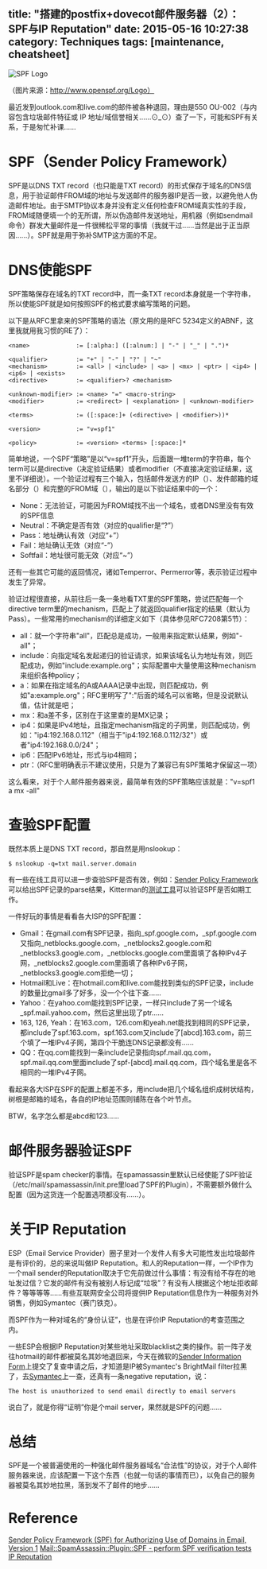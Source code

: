 title: "搭建的postfix+dovecot邮件服务器（2）：SPF与IP Reputation"
date: 2015-05-16 10:27:38
category: Techniques
tags: [maintenance, cheatsheet]
---

![SPF Logo](spf-logo.jpg)

（图片来源：http://www.openspf.org/Logo）

最近发到outlook.com和live.com的邮件被各种退回，理由是550 OU-002（与内容包含垃圾邮件特征或 IP 地址/域信誉相关……⊙_⊙）查了一下，可能和SPF有关系，于是匆忙补课……

# SPF（Sender Policy Framework）

SPF是以DNS TXT record（也只能是TXT record）的形式保存于域名的DNS信息，用于验证邮件FROM域的地址与发送邮件的服务器IP是否一致，以避免他人伪造邮件地址。由于SMTP协议本身并没有定义任何检查FROM域真实性的手段，FROM域随便填一个的无所谓，所以伪造邮件发送地址，用机器（例如sendmail命令）群发大量邮件是一件很稀松平常的事情（我就干过……当然是出于正当原因……）。SPF就是用于弥补SMTP这方面的不足。

# DNS使能SPF

SPF策略保存在域名的TXT record中，而一条TXT record本身就是一个字符串，所以使能SPF就是如何按照SPF的格式要求编写策略的问题。

以下是从RFC里拿来的SPF策略的语法（原文用的是RFC 5234定义的ABNF，这里我就用我习惯的RE了）：

    <name>             := [:alpha:] ([:alnum:] | "-" | "_" | ".")*

    <qualifier>        := "+" | "-" | "?" | "~"
	<mechanism>        := <all> | <include> | <a> | <mx> | <ptr> | <ip4> | <ip6> | <exists>
	<directive>        := <qualifier>? <mechanism>

	<unknown-modifier> := <name> "=" <macro-string>
	<modifier>         := <redirect> | <explanation> | <unknown-modifier>

	<terms>            := ([:space:]+ (<directive> | <modifier>))*

    <version>          := "v=spf1"

    <policy>           := <version> <terms> [:space:]*

简单地说，一个SPF“策略”是以“v=spf1”开头，后面跟一堆term的字符串，每个term可以是directive（决定验证结果）或者modifier（不直接决定验证结果，这里不详细说）。一个验证过程有三个输入，包括邮件发送方的IP（<ip>）、发件邮箱的域名部分（<domain>）和完整的FROM域（<sender>），输出的是以下验证结果中的一个：

* None：无法验证，可能因为FROM域找不出一个域名，或者DNS里没有有效的SPF信息
* Neutral：不确定是否有效（对应的qualifier是“?”）
* Pass：地址确认有效（对应“+”）
* Fail：地址确认无效（对应“-”）
* Softfail：地址很可能无效（对应“~”）

还有一些其它可能的返回情况，诸如Temperror、Permerror等，表示验证过程中发生了异常。

验证过程很直接，从前往后一条一条地看TXT里的SPF策略，尝试匹配每一个directive term里的mechanism，匹配上了就返回qualifier指定的结果（默认为Pass）。一些常用的mechanism的详细定义如下（具体参见RFC7208第5节）：

* all：就一个字符串"all"，匹配总是成功，一般用来指定默认结果，例如"-all"；
* include：向指定域名发起递归的验证请求，如果该域名认为地址有效，则匹配成功，例如"include:example.org"；实际配置中大量使用这种mechanism来组织各种policy；
* a：如果<ip>在指定域名的A或AAAA记录中出现，则匹配成功，例如"a:example.org"；RFC里明写了":"后面的域名可以省略，但是没说默认值，估计就是<domain>吧；
* mx：和a差不多，区别在于这里查的是MX记录；
* ip4：如果<ip>是IPv4地址，且指定mechanism指定的子网里，则匹配成功，例如："ip4:192.168.0.112"（相当于"ip4:192.168.0.112/32"）或者"ip4:192.168.0.0/24"；
* ip6：匹配IPv6地址，形式与ip4相同；
* ptr：（RFC里明确表示不建议使用，只是为了兼容已有SPF策略才保留这一项）

这么看来，对于个人邮件服务器来说，最简单有效的SPF策略应该就是："v=spf1 a mx -all"

# 查验SPF配置

既然本质上是DNS TXT record，那自然是用nslookup：

    $ nslookup -q=txt mail.server.domain

有一些在线工具可以进一步查验SPF是否有效，例如：[Sender Policy Framework](http://mxtoolbox.com/spf.aspx)可以给出SPF记录的parse结果，Kitterman的[测试工具](http://www.kitterman.com/spf/validate.html)可以验证SPF是否如期工作。

一件好玩的事情是看看各大ISP的SPF配置：

* Gmail：在gmail.com有SPF记录，指向_spf.google.com，_spf.google.com又指向_netblocks.google.com，_netblocks2.google.com和_netblocks3.google.com，_netblocks.google.com里面填了各种IPv4子网，_netblocks2.google.com里面填了各种IPv6子网，_netblocks3.google.com拒绝一切；
* Hotmail和Live：在hotmail.com和live.com能找到类似的SPF记录，include的数量比gmail多了好多，没一个个往下查……
* Yahoo：在yahoo.com能找到SPF记录，一样只include了另一个域名_spf.mail.yahoo.com，然后这里出现了ptr……
* 163, 126, Yeah：在163.com，126.com和yeah.net能找到相同的SPF记录，都include了spf.163.com，spf.163.com又include了[abcd].163.com，前三个填了一堆IPv4子网，第四个干脆连DNS记录都没有……
* QQ：在qq.com能找到一条include记录指向spf.mail.qq.com，spf.mail.qq.com里面include了spf-[abcd].mail.qq.com，四个域名里是各不相同的一堆IPv4子网。

看起来各大ISP在SPF的配置上都差不多，用include把几个域名组织成树状结构，树根是邮箱的域名，各自的IP地址范围则铺陈在各个叶节点。

BTW，名字怎么都是abcd和123……

# 邮件服务器验证SPF

验证SPF是spam checker的事情。在spamassassin里默认已经使能了SPF验证（/etc/mail/spamassassin/init.pre里load了SPF的Plugin），不需要额外做什么配置（因为这货连一个配置选项都没有……）。

# 关于IP Reputation

ESP（Email Service Provider）圈子里对一个发件人有多大可能性发出垃圾邮件是有评价的，总的来说叫做IP Reputation。和人的Reputation一样，一个IP作为一个mail sender的Reputation取决于它先前做过什么事情：有没有给不存在的地址发过信？它发的邮件有没有被别人标记成“垃圾”？有没有人根据这个地址拒收邮件？等等等等……有些互联网安全公司将提供IP Reputation信息作为一种服务对外销售，例如Symantec（赛门铁克）。

而SPF作为一种对域名的“身份认证”，也是在评价IP Reputation的考查范围之内。

一些ESP会根据IP Reputation对某些地址采取blacklist之类的操作。前一阵子发往hotmail的邮件都被莫名其妙地退回来，今天在微软的[Sender Information Form](https://support.microsoft.com/en-us/getsupport?oaspworkflow=start_1.0.0.0&wfname=capsub&productkey=edfsmsbl3&ccsid=635670352520199342)上提交了复查申请之后，才知道是IP被Symantec's BrightMail filter拉黑了，去[Symantec](http://ipremoval.sms.symantec.com/lookup/)上一查，还真有一条negative reputation，说：

    The host is unauthorized to send email directly to email servers

说白了，就是你得“证明”你是个mail server，果然就是SPF的问题……

# 总结

SPF是一个被普遍使用的一种强化邮件服务器域名“合法性”的协议，对于个人邮件服务器来说，应该配置一下这个东西（也就一句话的事情而已），以免自己的服务器被莫名其妙地拉黑，落到发不了邮件的地步……

# Reference

[Sender Policy Framework (SPF) for Authorizing Use of Domains in Email, Version 1](http://tools.ietf.org/html/rfc7208)
[Mail::SpamAssassin::Plugin::SPF - perform SPF verification tests](http://spamassassin.apache.org/full/3.0.x/dist/doc/Mail_SpamAssassin_Plugin_SPF.html)
[IP Reputation](http://wiki.wordtothewise.com/IP_Reputation)
